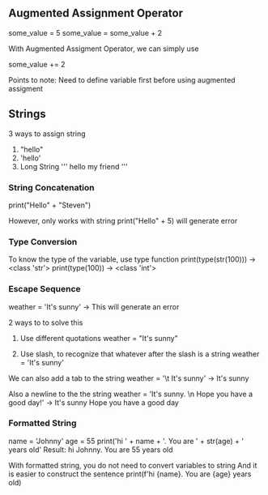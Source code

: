 ## Augmented Assignment Operator

some_value = 5
some_value = some_value + 2

With Augmented Assigment Operator, we can simply use

some_value  += 2

Points to note: Need to define variable first before using augmented assigment

## Strings

3 ways to assign string
1. "hello"
2. 'hello'
3. Long String
'''
hello
my
friend
'''

### String Concatenation
print("Hello" + "Steven")

However, only works with string
print("Hello" + 5) will generate error


### Type Conversion
To know the type of the variable, use type function
print(type(str(100)))  -> <class 'str'>
print(type(100))       -> <class 'int'>

### Escape Sequence
weather = 'It's sunny'  -> This will generate an error 

2 ways to to solve this

1. Use different quotations
weather = "It's sunny" 

2. Use slash, to recognize that whatever after the slash is a string
weather = 'It\'s sunny'

We can also add a tab to the string
weather = '\t It\'s sunny'   ->      It's sunny

Also a newline to the the string
weather = 'It\'s sunny. \n Hope you have a good day!'
-> 
It's sunny
Hope you have a good day


### Formatted String
name = 'Johnny'
age = 55
print('hi ' + name + '. You are ' + str(age) + ' years old'
Result: hi Johnny. You are 55 years old

With formatted string, you do not need to convert variables to string
And it is easier to construct the sentence
print(f'hi {name}. You are {age} years old)




